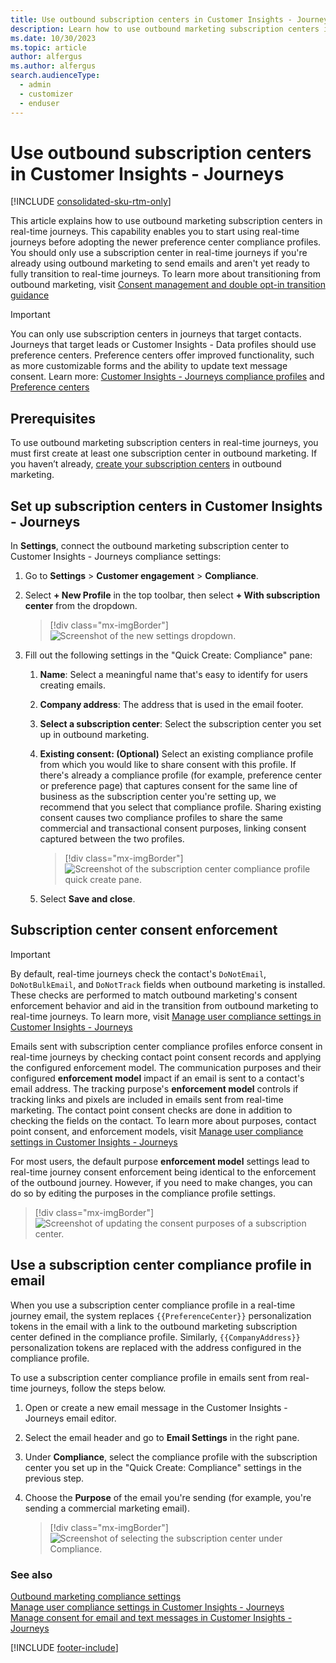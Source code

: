 ```yaml
---
title: Use outbound subscription centers in Customer Insights - Journeys
description: Learn how to use outbound marketing subscription centers in Dynamics 365 Customer Insights - Journeys.
ms.date: 10/30/2023
ms.topic: article
author: alfergus
ms.author: alfergus
search.audienceType: 
  - admin
  - customizer
  - enduser
---
```


# Use outbound subscription centers in Customer Insights - Journeys

[!INCLUDE [consolidated-sku-rtm-only](./includes/consolidated-sku-rtm-only.md)]

This article explains how to use outbound marketing subscription centers in real-time journeys. This capability enables you to start using real-time journeys before adopting the newer preference center compliance profiles. You should only use a subscription center in real-time journeys if you're already using outbound marketing to send emails and aren't yet ready to fully transition to real-time journeys. To learn more about transitioning from outbound marketing, visit [Consent management and double opt-in transition guidance](real-time-marketing-consent-transition.md)

> [!IMPORTANT]
> You can only use subscription centers in journeys that target contacts. Journeys that target leads or Customer Insights - Data profiles should use preference centers. Preference centers offer improved functionality, such as more customizable forms and the ability to update text message consent. Learn more: [Customer Insights - Journeys compliance profiles](real-time-marketing-compliance-settings.md) and [Preference centers](real-time-marketing-preference-centers.md)

## Prerequisites

To use outbound marketing subscription centers in real-time journeys, you must first create at least one subscription center in outbound marketing. If you haven’t already, [create your subscription centers](set-up-subscription-center.md) in outbound marketing.

## Set up subscription centers in Customer Insights - Journeys

In **Settings**, connect the outbound marketing subscription center to Customer Insights - Journeys compliance settings:

1. Go to **Settings** > **Customer engagement** > **Compliance**.
1. Select **+ New Profile** in the top toolbar, then select **+ With subscription center** from the dropdown.

    > [!div class="mx-imgBorder"]
    > ![Screenshot of the new settings dropdown.](media/outbound-subscription-dropdown.png "Screenshot of the new settings dropdown")

1. Fill out the following settings in the "Quick Create: Compliance" pane:
    1. **Name**: Select a meaningful name that's easy to identify for users creating emails.
    1. **Company address**: The address that is used in the email footer.
    1. **Select a subscription center**: Select the subscription center you set up in outbound marketing.
    1. **Existing consent: (Optional)** Select an existing compliance profile from which you would like to share consent with this profile. If there's already a compliance profile (for example, preference center or preference page) that captures consent for the same line of business as the subscription center you're setting up, we recommend that you select that compliance profile. Sharing existing consent causes two compliance profiles to share the same commercial and transactional consent purposes, linking consent captured between the two profiles.
        > [!div class="mx-imgBorder"]
        > ![Screenshot of the subscription center compliance profile quick create pane.](media/outbound-subscription-quick-create.png "Screenshot of the quick create pane")

    1. Select **Save and close**.

## Subscription center consent enforcement

> [!IMPORTANT]
> By default, real-time journeys check the contact's `DoNotEmail`, `DoNotBulkEmail`, and `DoNotTrack` fields when outbound marketing is installed. These checks are performed to match outbound marketing's consent enforcement behavior and aid in the transition from outbound marketing to real-time journeys. To learn more, visit [Manage user compliance settings in Customer Insights - Journeys](real-time-marketing-compliance-settings.md)

Emails sent with subscription center compliance profiles enforce consent in real-time journeys by checking contact point consent records and applying the configured enforcement model. The communication purposes and their configured **enforcement model** impact if an email is sent to a contact's email address. The tracking purpose's **enforcement model** controls if tracking links and pixels are included in emails sent from real-time marketing. The contact point consent checks are done in addition to checking the fields on the contact. To learn more about purposes, contact point consent, and enforcement models, visit [Manage user compliance settings in Customer Insights - Journeys](real-time-marketing-compliance-settings.md)

For most users, the default purpose **enforcement model** settings lead to real-time journey consent enforcement being identical to the enforcement of the outbound journey. However, if you need to make changes, you can do so by editing the purposes in the compliance profile settings.

> [!div class="mx-imgBorder"]
> ![Screenshot of updating the consent purposes of a subscription center.](media/outbound-subscription-compliance-purposes.png "Screenshot of updating the consent purposes of a subscription center.")

## Use a subscription center compliance profile in email

When you use a subscription center compliance profile in a real-time journey email, the system replaces `{{PreferenceCenter}}` personalization tokens in the email with a link to the outbound marketing subscription center defined in the compliance profile. Similarly, `{{CompanyAddress}}` personalization tokens are replaced with the address configured in the compliance profile.

To use a subscription center compliance profile in emails sent from real-time journeys, follow the steps below.

1. Open or create a new email message in the Customer Insights - Journeys email editor.
1. Select the email header and go to **Email Settings** in the right pane.
1. Under **Compliance**, select the compliance profile with the subscription center you set up in the "Quick Create: Compliance" settings in the previous step.
1. Choose the **Purpose** of the email you're sending (for example, you're sending a commercial marketing email).

    > [!div class="mx-imgBorder"]
    > ![Screenshot of selecting the subscription center under Compliance.](media/outbound-subscription-compliance-select.png "Screenshot of selecting the subscription center under Compliance")

### See also

[Outbound marketing compliance settings](privacy-use-features.md) <br>
[Manage user compliance settings in Customer Insights - Journeys](real-time-marketing-compliance-settings.md) <br>
[Manage consent for email and text messages in Customer Insights - Journeys](real-time-marketing-email-text-consent.md) <br>

[!INCLUDE [footer-include](./includes/footer-banner.md)]
